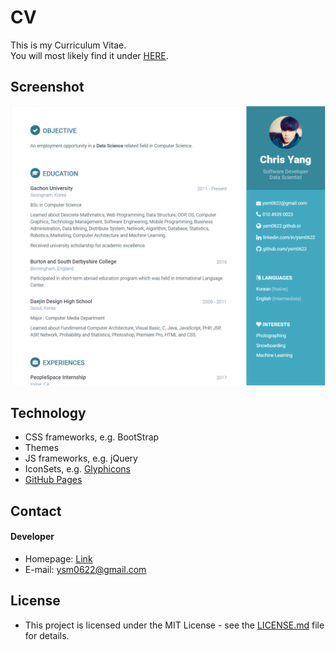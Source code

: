CV
======
This is my Curriculum Vitae.<br>
You will most likely find it under [HERE](https://goo.gl/6D5Qbs).

## Screenshot
<p align="center">
  <img src="assets/images/capture1.PNG" width="800"/>
</p>

## Technology
* CSS frameworks, e.g. BootStrap
* Themes  
* JS frameworks, e.g. jQuery
* IconSets, e.g. [Glyphicons](http://glyphicons.com/)
* [GitHub Pages](http://pages.github.com/)

## Contact
#### Developer
* Homepage: [Link](https://goo.gl/6D5Qbs)
* E-mail: ysm0622@gmail.com

## License
* This project is licensed under the MIT License - see the [LICENSE.md](LICENSE.md) file for details.<br>
